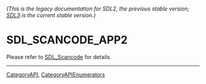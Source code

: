 ###### (This is the legacy documentation for SDL2, the previous stable version; [SDL3](https://wiki.libsdl.org/SDL3/) is the current stable version.)
# SDL_SCANCODE_APP2

Please refer to [SDL_Scancode](SDL_Scancode) for details.

----
[CategoryAPI](CategoryAPI), [CategoryAPIEnumerators](CategoryAPIEnumerators)


